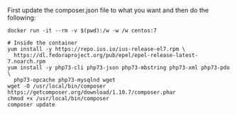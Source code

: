 First update the composer.json file to what you want and then do the following:

```
docker run -it --rm -v $(pwd):/w -w /w centos:7

# Inside the container
yum install -y https://repo.ius.io/ius-release-el7.rpm \
  https://dl.fedoraproject.org/pub/epel/epel-release-latest-7.noarch.rpm
yum install -y php73-cli php73-json php73-mbstring php73-xml php73-pdo \
  php73-opcache php73-mysqlnd wget
wget -O /usr/local/bin/composer https://getcomposer.org/download/1.10.7/composer.phar
chmod +x /usr/local/bin/composer
composer update
```
